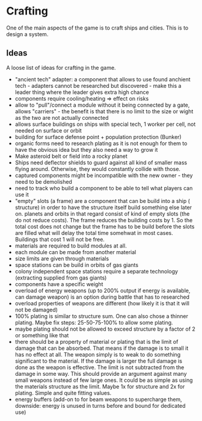 # Crafting

One of the main aspects of the game is to craft ships and cities. This is to
design a system.

## Ideas

A loose list of ideas for crafting in the game.

* "ancient tech" adapter: a component that allows to use found anchient tech -
  adapters cannot be researched but discovered - make this a leader thing where
  the leader gives extra high chance
* components require cooling/heating => effect on risks
* allow to "pull"/connect a module without it being connected by a gate,
  allows "carriers" - the benefit is that there is no limit to the size or wight
  as the two are not actually connected
* allows surface buildings on ships with special tech, 1 worker per cell, not
  needed on surface or orbit
* building for surface defense point + population protection (Bunker)
* organic forms need to research plating as it is not enough for them to have
  the obvious idea but they also need a way to grow it
* Make asteroid belt or field into a rocky planet
* Ships need deflector shields to guard against all kind of smaller mass flying
  around. Otherwise, they would constantly collide with those.
* captured components might be incompatible with the new owner - they need to be
  demolished
* need to track who build a component to be able to tell what players can use it
* "empty" slots (a frame) are a component that can be build into a ship (
  structure) in order to have the structure itself build something else later
  on. planets and orbits in that regard consist of kind of empty slots (the do
  not reduce costs). The frame reduces the building costs by 1. So the total
  cost does not change but the frame has to be build before the slots are filled
  what will delay the total time somehwat in most cases. Buildings that cost 1
  will not be free.
* materials are required to build modules at all.
* each module can be made from another material
* size limits are given through materials
* space stations can be build in orbits of gas giants
* colony independent space stations require a separate technology (extracting
  supplied from gas giants)
* components have a specific weight
* overload of energy weapons (up to 200% output if energy is available, can
  damage weapon) is an option during battle that has to researched
* overload properties of weapons are different (how likely it is that it will
  not be damaged)
* 100% plating is similar to structure sum. One can also chose a thinner
  plating. Maybe fix steps: 25-50-75-100% to allow some plating.
* maybe plating should not be allowed to exceed structure by a factor of 2 or
  something like that
* there should be a property of material or plating that is the limit of damage
  that can be absorbed. That means if the damage is to small it has no effect at
  all. The weapon simply is to weak to do something significant to the material.
  If the damage is larger the full damage is done as the weapon is effective.
  The limit is not subtracted from the damage in some way. This should provide
  an argument against many small weapons instead of few large ones. It could be
  as simple as using the materials structure as the limit. Maybe 1x for
  structure and 2x for plating. Simple and quite fitting values.
* energy buffers (add-on to for beam weapons to supercharge them, downside:
  energy is unused in turns before and bound for dedicated use)
